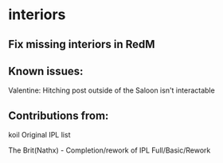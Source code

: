 # interiors
Fix missing interiors in RedM
--
Known issues:
--
Valentine:
Hitching post outside of the Saloon isn't interactable

Contributions from:
--
koil              Original IPL list

The Brit(Nathx) - Completion/rework of IPL Full/Basic/Rework
